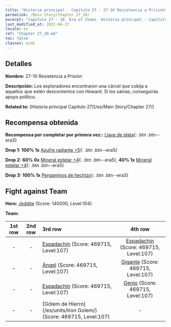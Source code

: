 ```yaml
---
title: "Historia principal - Capítulo 27 - 27-10 Resistencia a Prisión"
permalink: /Main Story/Chapter 27_10/
excerpt: "Capítulo 27 - 10. Era of Chaos  Historia principal - Capítulo 27_10. 27-10 Resistencia a Prisión"
last_modified_at: 2021-04-27
locale: es
ref: "Chapter 27_10.md"
toc: false
classes: wide
---
```


## Detalles

 **Nombre:** 27-10 Resistencia a Prisión

 **Descripción:** Los exploradores encontraron una cárcel que cobija a aquellos que estén descontentos con Howard. Si los salvas, conseguirás apoyo político.

 **Related to:** [Historia principal Capítulo 27](/es/Main Story/Chapter 27/)

## Recompensa obtenida

 **Recompensa por completar por primera vez::** [Llave de plata](/ItemsES/con_693/){: .btn .btn--era3}

 **Drop 1:** **100% 1x** [Azufre radiante +5](/ItemsES/mat_99/){: .btn .btn--era5}

 **Drop 2:** **60% 0x** [Mineral estelar +4](/ItemsES/mat_89/){: .btn .btn--era5}, **40% 1x** [Mineral estelar +4](/ItemsES/mat_89/){: .btn .btn--era5}

 **Drop 3:** **100% 1x** [Pergaminos de hechizo](/ItemsES/con_694/){: .btn .btn--era3}


## Fight against Team
 **Hero:** [Jeddite](/es/heroes/Jeddite/) (Score: 140000, Level:104)

 **Team:**


  | 1st row | 2nd row | 3rd row | 4th row |
  |:----:|:----:|:----|:----:|
  | - | - | [Espadachín](/es/units/Swordsman/) (Score: 469715, Level:107)  | [Espadachín](/es/units/Swordsman/) (Score: 469715, Level:107)  |
  | - | - | [Ángel](/es/units/Angel/) (Score: 469715, Level:107)  | [Gigante](/es/units/Giant/) (Score: 469715, Level:107)  |
  | - | - | [Espadachín](/es/units/Swordsman/) (Score: 469715, Level:107)  | [Genio](/es/units/Genie/) (Score: 469715, Level:107)  |
  | - | - | [Gólem de Hierro](/es/units/Iron Golem/) (Score: 469715, Level:107)  | - |


